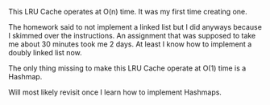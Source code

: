 This LRU Cache operates at O(n) time. It was my first time creating one.

The homework said to not implement a linked list but I did anyways because I skimmed over the instructions. An assignment that was supposed to take me about 30 minutes took me 2 days. At least I know how to implement a doubly linked list now.

The only thing missing to make this LRU Cache operate at O(1) time is a Hashmap.

Will most likely revisit once I learn how to implement Hashmaps.